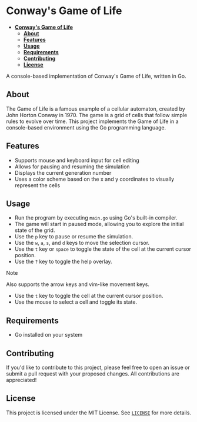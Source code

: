 # **Conway's Game of Life**

<!--toc:start-->

- [**Conway's Game of Life**](#conways-game-of-life)
  - [**About**](#about)
  - [**Features**](#features)
  - [**Usage**](#usage)
  - [**Requirements**](#requirements)
  - [**Contributing**](#contributing)
  - [**License**](#license)
  <!--toc:end-->

A console-based implementation of Conway's Game of Life, written in Go.

## **About**

The Game of Life is a famous example of a cellular automaton, created by John
Horton Conway in 1970. The game is a grid of cells that follow simple rules to
evolve over time. This project implements the Game of Life in a console-based
environment using the Go programming language.

## **Features**

- Supports mouse and keyboard input for cell editing
- Allows for pausing and resuming the simulation
- Displays the current generation number
- Uses a color scheme based on the x and y coordinates to visually represent
  the cells

## **Usage**

- Run the program by executing `main.go` using Go's built-in compiler.
- The game will start in paused mode, allowing you to explore the initial
  state of the grid.
- Use the `p` key to pause or resume the simulation.
- Use the `w`, `a`, `s`, and `d` keys to move the selection cursor.
- Use the `t` key or `space` to toggle the state of the cell at the current
  cursor position.
- Use the `?` key to toggle the help overlay.

> [!NOTE]
> Also supports the arrow keys and vim-like movement keys.

- Use the `t` key to toggle the cell at the current cursor position.
- Use the mouse to select a cell and toggle its state.

## **Requirements**

- Go installed on your system

## **Contributing**

If you'd like to contribute to this project, please feel free to open an issue
or submit a pull request with your proposed changes.
All contributions are appreciated!

## **License**

This project is licensed under the MIT License. See [`LICENSE`](LICENSE) for
more details.
